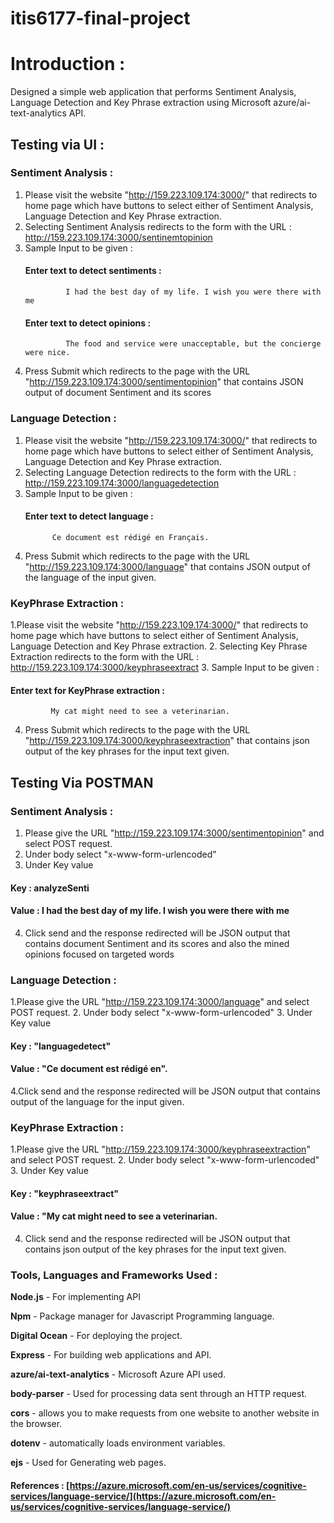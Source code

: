 # itis6177-final-project


# Introduction :
Designed a simple web application that performs Sentiment Analysis, Language Detection and Key Phrase extraction using Microsoft azure/ai-text-analytics API.

## Testing via UI :
### Sentiment Analysis :
1. Please visit the website "http://159.223.109.174:3000/" that redirects to home page which have buttons to select either of Sentiment Analysis, Language Detection and Key Phrase extraction. 
2. Selecting Sentiment Analysis redirects to the form with the URL : http://159.223.109.174:3000/sentinemtopinion
3.  Sample Input to be given :
    ####   Enter text to detect sentiments :
				 I had the best day of my life. I wish you were there with me
    ####  Enter text to detect opinions :
				 The food and service were unacceptable, but the concierge were nice.
4. Press Submit which redirects to the page with the URL "http://159.223.109.174:3000/sentimentopinion" that contains JSON output of document Sentiment and its scores

### Language Detection :
1. Please visit the website "http://159.223.109.174:3000/" that redirects to home page which have buttons to select either of Sentiment Analysis, Language Detection and Key Phrase extraction.
2. Selecting Language Detection  redirects to the form with the URL :
 http://159.223.109.174:3000/languagedetection
 3. Sample Input to be given :
      #### Enter text to detect language :
              Ce document est rédigé en Français.
  4. Press Submit which redirects to the page with the URL "http://159.223.109.174:3000/language" that contains  JSON output of the  language of the input given.
  
### KeyPhrase Extraction :
1.Please visit the website "http://159.223.109.174:3000/" that redirects to home page which have buttons to select either of Sentiment Analysis, Language Detection and Key Phrase extraction.
2. Selecting Key Phrase Extraction redirects to the form with the URL : http://159.223.109.174:3000/keyphraseextract
3. Sample Input to be given :
   ####   Enter text for KeyPhrase extraction : 
             My cat might need to see a veterinarian.
4. Press Submit which redirects to the page with the URL "http://159.223.109.174:3000/keyphraseextraction" that contains json output  of the key phrases for the input text given.

## Testing Via POSTMAN

### Sentiment Analysis : 
1. Please give the URL "http://159.223.109.174:3000/sentimentopinion" and select POST request.
2. Under body select  "x-www-form-urlencoded"
3. Under Key value 
#### Key :   analyzeSenti
#### Value : I had the best day of my life. I wish you were there with me
4. Click send and the response redirected will be JSON output that contains document Sentiment and its scores and also the mined opinions focused on targeted words

### Language Detection :  
1.Please give the URL "http://159.223.109.174:3000/language" and select POST request.
2. Under body select  "x-www-form-urlencoded"
3. Under Key value 
 #### Key :  "languagedetect"
 #### Value : "Ce document est rédigé en".
 4.Click send and the response redirected will be JSON output that contains output of the  language for the input given.

### KeyPhrase Extraction : 

1.Please give the URL "http://159.223.109.174:3000/keyphraseextraction" and select POST request.
2. Under body select  "x-www-form-urlencoded"
3. Under Key value 
#### Key :   "keyphraseextract"
#### Value : "My cat might need to see a veterinarian.
4. Click send and the response redirected will be JSON output that contains json output  of the key phrases for the input text given.

### Tools, Languages and Frameworks Used :

**Node.js** - For implementing API

**Npm** - Package manager for Javascript Programming language.

**Digital Ocean** - For deploying the project.

**Express** - For building web applications and API.

**azure/ai-text-analytics** - Microsoft Azure API  used.

**body-parser** - Used for processing data sent through an HTTP request.

**cors** - allows you to make requests from one website to another website in the browser.

**dotenv** - automatically loads environment variables.

**ejs** - Used for Generating web pages.

#### References : [https://azure.microsoft.com/en-us/services/cognitive-services/language-service/](https://azure.microsoft.com/en-us/services/cognitive-services/language-service/)




 



